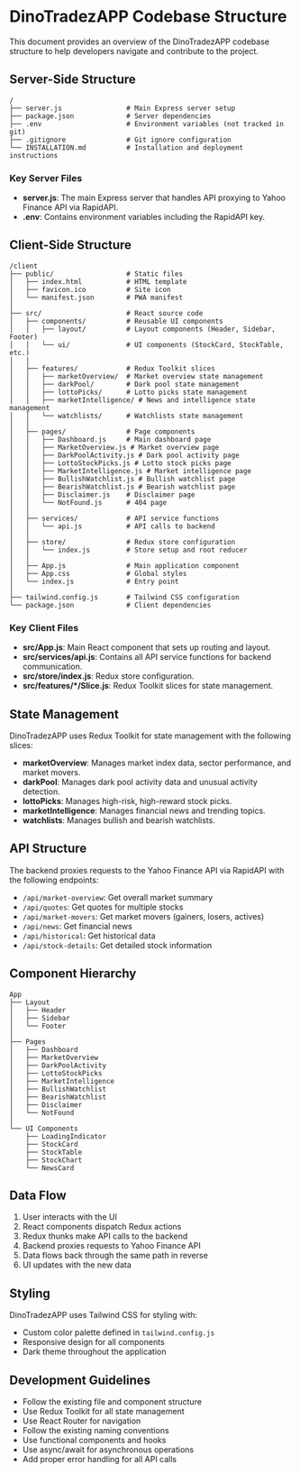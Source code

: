 # DinoTradezAPP Codebase Structure

This document provides an overview of the DinoTradezAPP codebase structure to help developers navigate and contribute to the project.

## Server-Side Structure

```
/
├── server.js                # Main Express server setup
├── package.json             # Server dependencies
├── .env                     # Environment variables (not tracked in git)
├── .gitignore               # Git ignore configuration
└── INSTALLATION.md          # Installation and deployment instructions
```

### Key Server Files

- **server.js**: The main Express server that handles API proxying to Yahoo Finance API via RapidAPI.
- **.env**: Contains environment variables including the RapidAPI key.

## Client-Side Structure

```
/client
├── public/                  # Static files
│   ├── index.html           # HTML template
│   ├── favicon.ico          # Site icon
│   └── manifest.json        # PWA manifest
│
├── src/                     # React source code
│   ├── components/          # Reusable UI components
│   │   ├── layout/          # Layout components (Header, Sidebar, Footer)
│   │   └── ui/              # UI components (StockCard, StockTable, etc.)
│   │
│   ├── features/            # Redux Toolkit slices
│   │   ├── marketOverview/  # Market overview state management
│   │   ├── darkPool/        # Dark pool state management
│   │   ├── lottoPicks/      # Lotto picks state management
│   │   ├── marketIntelligence/ # News and intelligence state management
│   │   └── watchlists/      # Watchlists state management
│   │
│   ├── pages/               # Page components
│   │   ├── Dashboard.js     # Main dashboard page
│   │   ├── MarketOverview.js # Market overview page
│   │   ├── DarkPoolActivity.js # Dark pool activity page
│   │   ├── LottoStockPicks.js # Lotto stock picks page
│   │   ├── MarketIntelligence.js # Market intelligence page
│   │   ├── BullishWatchlist.js # Bullish watchlist page
│   │   ├── BearishWatchlist.js # Bearish watchlist page
│   │   ├── Disclaimer.js    # Disclaimer page
│   │   └── NotFound.js      # 404 page
│   │
│   ├── services/            # API service functions
│   │   └── api.js           # API calls to backend
│   │
│   ├── store/               # Redux store configuration
│   │   └── index.js         # Store setup and root reducer
│   │
│   ├── App.js               # Main application component
│   ├── App.css              # Global styles
│   └── index.js             # Entry point
│
├── tailwind.config.js       # Tailwind CSS configuration
└── package.json             # Client dependencies
```

### Key Client Files

- **src/App.js**: Main React component that sets up routing and layout.
- **src/services/api.js**: Contains all API service functions for backend communication.
- **src/store/index.js**: Redux store configuration.
- **src/features/*/Slice.js**: Redux Toolkit slices for state management.

## State Management

DinoTradezAPP uses Redux Toolkit for state management with the following slices:

- **marketOverview**: Manages market index data, sector performance, and market movers.
- **darkPool**: Manages dark pool activity data and unusual activity detection.
- **lottoPicks**: Manages high-risk, high-reward stock picks.
- **marketIntelligence**: Manages financial news and trending topics.
- **watchlists**: Manages bullish and bearish watchlists.

## API Structure

The backend proxies requests to the Yahoo Finance API via RapidAPI with the following endpoints:

- `/api/market-overview`: Get overall market summary
- `/api/quotes`: Get quotes for multiple stocks
- `/api/market-movers`: Get market movers (gainers, losers, actives)
- `/api/news`: Get financial news
- `/api/historical`: Get historical data
- `/api/stock-details`: Get detailed stock information

## Component Hierarchy

```
App
├── Layout
│   ├── Header
│   ├── Sidebar
│   └── Footer
│
├── Pages
│   ├── Dashboard
│   ├── MarketOverview
│   ├── DarkPoolActivity
│   ├── LottoStockPicks
│   ├── MarketIntelligence
│   ├── BullishWatchlist
│   ├── BearishWatchlist
│   ├── Disclaimer
│   └── NotFound
│
└── UI Components
    ├── LoadingIndicator
    ├── StockCard
    ├── StockTable
    ├── StockChart
    └── NewsCard
```

## Data Flow

1. User interacts with the UI
2. React components dispatch Redux actions
3. Redux thunks make API calls to the backend
4. Backend proxies requests to Yahoo Finance API
5. Data flows back through the same path in reverse
6. UI updates with the new data

## Styling

DinoTradezAPP uses Tailwind CSS for styling with:

- Custom color palette defined in `tailwind.config.js`
- Responsive design for all components
- Dark theme throughout the application

## Development Guidelines

- Follow the existing file and component structure
- Use Redux Toolkit for all state management
- Use React Router for navigation
- Follow the existing naming conventions
- Use functional components and hooks
- Use async/await for asynchronous operations
- Add proper error handling for all API calls